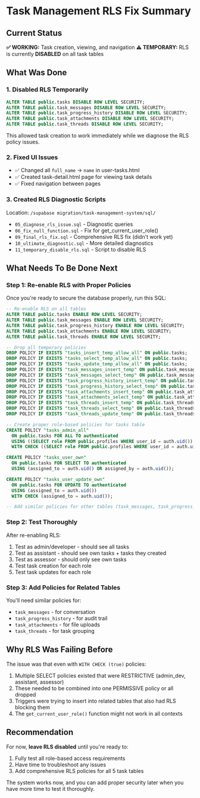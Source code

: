 # Task Management RLS Fix Summary

## Current Status

**✅ WORKING:** Task creation, viewing, and navigation
**⚠️ TEMPORARY:** RLS is currently **DISABLED** on all task tables

## What Was Done

### 1. Disabled RLS Temporarily
```sql
ALTER TABLE public.tasks DISABLE ROW LEVEL SECURITY;
ALTER TABLE public.task_messages DISABLE ROW LEVEL SECURITY;
ALTER TABLE public.task_progress_history DISABLE ROW LEVEL SECURITY;
ALTER TABLE public.task_attachments DISABLE ROW LEVEL SECURITY;
ALTER TABLE public.task_threads DISABLE ROW LEVEL SECURITY;
```

This allowed task creation to work immediately while we diagnose the RLS policy issues.

### 2. Fixed UI Issues
- ✅ Changed all `full_name` → `name` in user-tasks.html
- ✅ Created task-detail.html page for viewing task details
- ✅ Fixed navigation between pages

### 3. Created RLS Diagnostic Scripts
Location: `/supabase migration/task-management-system/sql/`
- `05_diagnose_rls_issue.sql` - Diagnostic queries
- `06_fix_null_function.sql` - Fix for get_current_user_role()
- `09_final_rls_fix.sql` - Comprehensive RLS fix (didn't work yet)
- `10_ultimate_diagnostic.sql` - More detailed diagnostics
- `11_temporary_disable_rls.sql` - Script to disable RLS

## What Needs To Be Done Next

### Step 1: Re-enable RLS with Proper Policies

Once you're ready to secure the database properly, run this SQL:

```sql
-- Re-enable RLS on all tables
ALTER TABLE public.tasks ENABLE ROW LEVEL SECURITY;
ALTER TABLE public.task_messages ENABLE ROW LEVEL SECURITY;
ALTER TABLE public.task_progress_history ENABLE ROW LEVEL SECURITY;
ALTER TABLE public.task_attachments ENABLE ROW LEVEL SECURITY;
ALTER TABLE public.task_threads ENABLE ROW LEVEL SECURITY;

-- Drop all temporary policies
DROP POLICY IF EXISTS "tasks_insert_temp_allow_all" ON public.tasks;
DROP POLICY IF EXISTS "tasks_select_temp_allow_all" ON public.tasks;
DROP POLICY IF EXISTS "tasks_update_temp_allow_all" ON public.tasks;
DROP POLICY IF EXISTS "task_messages_insert_temp" ON public.task_messages;
DROP POLICY IF EXISTS "task_messages_select_temp" ON public.task_messages;
DROP POLICY IF EXISTS "task_progress_history_insert_temp" ON public.task_progress_history;
DROP POLICY IF EXISTS "task_progress_history_select_temp" ON public.task_progress_history;
DROP POLICY IF EXISTS "task_attachments_insert_temp" ON public.task_attachments;
DROP POLICY IF EXISTS "task_attachments_select_temp" ON public.task_attachments;
DROP POLICY IF EXISTS "task_threads_insert_temp" ON public.task_threads;
DROP POLICY IF EXISTS "task_threads_select_temp" ON public.task_threads;
DROP POLICY IF EXISTS "task_threads_update_temp" ON public.task_threads;

-- Create proper role-based policies for tasks table
CREATE POLICY "tasks_admin_all"
  ON public.tasks FOR ALL TO authenticated
  USING ((SELECT role FROM public.profiles WHERE user_id = auth.uid()) IN ('admin', 'developer'))
  WITH CHECK ((SELECT role FROM public.profiles WHERE user_id = auth.uid()) IN ('admin', 'developer'));

CREATE POLICY "tasks_user_own"
  ON public.tasks FOR SELECT TO authenticated
  USING (assigned_to = auth.uid() OR assigned_by = auth.uid());

CREATE POLICY "tasks_user_update_own"
  ON public.tasks FOR UPDATE TO authenticated
  USING (assigned_to = auth.uid())
  WITH CHECK (assigned_to = auth.uid());

-- Add similar policies for other tables (task_messages, task_progress_history, etc.)
```

### Step 2: Test Thoroughly

After re-enabling RLS:
1. Test as admin/developer - should see all tasks
2. Test as assistant - should see own tasks + tasks they created
3. Test as assessor - should only see own tasks
4. Test task creation for each role
5. Test task updates for each role

### Step 3: Add Policies for Related Tables

You'll need similar policies for:
- `task_messages` - for conversation
- `task_progress_history` - for audit trail
- `task_attachments` - for file uploads
- `task_threads` - for task grouping

## Why RLS Was Failing Before

The issue was that even with `WITH CHECK (true)` policies:
1. Multiple SELECT policies existed that were RESTRICTIVE (admin_dev, assistant, assessor)
2. These needed to be combined into one PERMISSIVE policy or all dropped
3. Triggers were trying to insert into related tables that also had RLS blocking them
4. The `get_current_user_role()` function might not work in all contexts

## Recommendation

For now, **leave RLS disabled** until you're ready to:
1. Fully test all role-based access requirements
2. Have time to troubleshoot any issues
3. Add comprehensive RLS policies for all 5 task tables

The system works now, and you can add proper security later when you have more time to test it thoroughly.
